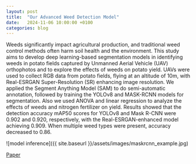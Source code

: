 ```yaml
---
layout: post
title:  "Our Advanced Weed Detection Model"
date:   2024-11-06 10:00:00 +0100
categories: blog
---
```

Weeds significantly impact agricultural production, and traditional weed control methods often harm soil health and the environment. This study aims to develop deep learning-based segmentation models in identifying weeds in potato fields captured by Unmanned Aerial Vehicle (UAV) orthophotos and to explore the effects of weeds on potato yield. UAVs were used to collect RGB data from potato fields, flying at an altitude of 10m, with Real-ESRGAN Super-Resolution (SR) enhancing image resolution. We applied the Segment Anything Model (SAM) to do semi-automatic annotation, followed by training the YOLOv8 and MASK-RCNN models for segmentation. Also we used ANOVA and linear regression to analyze the effects of weeds and nitrogen fertilizer on yield. Results showed that the detection accuracy mAP50 scores for YOLOv8 and Mask R-CNN were 0.902 and 0.920, respectively, with the Real-ESRGAN-enhanced model achieving 0.909. When multiple weed types were present, accuracy decreased to 0.86.

![model inference]({{ site.baseurl }}/assets/images/maskrcnn_example.jpg)

[Paper](https://www.biorxiv.org/content/10.1101/2024.08.13.607729v1.full)